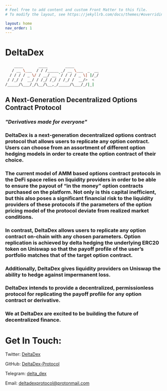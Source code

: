 ```yaml
---
# Feel free to add content and custom Front Matter to this file.
# To modify the layout, see https://jekyllrb.com/docs/themes/#overriding-theme-defaults

layout: home
nav_order: 1
---
```


# DeltaDex

```sh
    ____       ____        ____
   / __ \___  / / /_____ _/ __ \___  _  __
  / / / / _ \/ / __/ __ `/ / / / _ \| |/_/
 / /_/ /  __/ / /_/ /_/ / /_/ /  __/>  <
/_____/\___/_/\__/\__,_/_____/\___/_/|_|
```

## A Next-Generation Decentralized Options Contract Protocol

### _"Derivatives made for everyone"_

### DeltaDex is a next-generation decentralized options contract protocol that allows users to replicate any option contract. Users can choose from an assortment of different option hedging models in order to create the option contract of their choice.

### The current model of AMM based options contract protocols in the DeFi space relies on liquidity providers in order to be able to ensure the payout of “in the money” option contracts purchased on the platform. Not only is this capital inefficient, but this also poses a significant financial risk to the liquidity providers of these protocols if the parameters of the option pricing model of the protocol deviate from realized market conditions.

### In contrast, DeltaDex allows users to replicate any option contract on-chain with any chosen parameters. Option replication is achieved by delta hedging the underlying ERC20 token on Uniswap so that the payoff profile of the user’s portfolio matches that of the target option contract.

### Additionally, DeltaDex gives liquidity providers on Uniswap the ability to hedge against impermanent loss.

### DeltaDex intends to provide a decentralized, permissionless protocol for replicating the payoff profile for any option contract or derivative.

### We at DeltaDex are excited to be building the future of decentralized finance.

# Get In Touch:

Twitter: [DeltaDex](https://twitter.com/DeltaDexLabs)

GitHub: [DeltaDex-Protocol](https://github.com/DeltaDex-Protocol)

Telegram: [delta_dex](https://t.me/delta_dex)

Email: [deltadexprotocol@protonmail.com](deltadexprotocol@protonmail.com)

